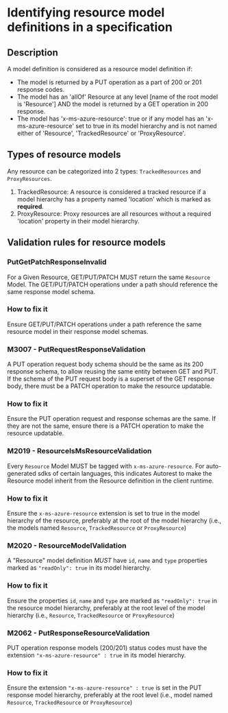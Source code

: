 # Identifying resource model definitions in a specification
## Description
A model definition is considered as a resource model definition if:

- The model is returned by a PUT operation as a part of 200 or 201 response codes.
- The model has an 'allOf' Resource at any level [name of the root model is 'Resource'] AND the model is returned by a GET operation in 200 response.
- The model has 'x-ms-azure-resource': true or if any model has an 'x-ms-azure-resource' set to true in its model hierarchy and is not named either of 'Resource', 'TrackedResource' or 'ProxyResource'.

## Types of resource models
Any resource can be categorized into 2 types: `TrackedResources` and `ProxyResources`.
1. TrackedResource: A resource is considered a tracked resource if a model hierarchy has a property named 'location' which is marked as __required__.
2. ProxyResource: Proxy resources are all resources without a required 'location' property in their model hierarchy.

## Validation rules for resource models

### PutGetPatchResponseInvalid 
For a Given Resource, GET/PUT/PATCH MUST return the same `Resource` Model. The GET/PUT/PATCH operations under a path should reference the same response model schema.
### How to fix it
Ensure GET/PUT/PATCH operations under a path reference the same resource model in their response model schemas.

### M3007 - PutRequestResponseValidation
A PUT operation request body schema should be the same as its 200 response schema, to allow reusing the same entity between GET and PUT. If the schema of the PUT request body is a superset of the GET response body, there must be a PATCH operation to make the resource updatable.
### How to fix it
Ensure the PUT operation request and response schemas are the same. If they are not the same, ensure there is a PATCH operation to make the resource updatable.

### M2019 - ResourceIsMsResourceValidation
Every `Resource` Model MUST be tagged with `x-ms-azure-resource`. For auto-generated sdks of certain languages, this indicates Autorest to make the Resource model inherit from the Resource definition in the client runtime.
### How to fix it
Ensure the `x-ms-azure-resource` extension is set to true in the model hierarchy of the resource, preferably at the root of the model hierarchy (i.e., the models named `Resource`, `TrackedResource` or `ProxyResource`)

### M2020 - ResourceModelValidation
A "Resource" model definition *MUST* have `id`, `name` and `type` properties marked as `"readOnly": true` in its model hierarchy.
### How to fix it
Ensure the properties `id`, `name` and `type` are marked as `"readOnly": true` in the resource model hierarchy, preferably at the root level of the model hierarchy (i.e., `Resource`, `TrackedResource` or `ProxyResource`)

### M2062 - PutResponseResourceValidation
PUT operation response models (200/201) status codes must have the extension `"x-ms-azure-resource" : true` in its model hierarchy.
### How to fix it
Ensure the extension `"x-ms-azure-resource" : true` is set in the PUT response model hierarchy, preferably at the root level (i.e., model named `Resource`, `TrackedResource` or `ProxyResource`)